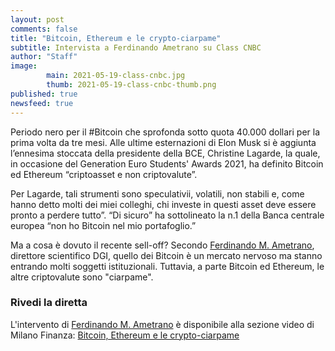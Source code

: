 ```yaml
---
layout: post
comments: false
title: "Bitcoin, Ethereum e le crypto-ciarpame"
subtitle: Intervista a Ferdinando Ametrano su Class CNBC
author: "Staff"
image:
        main: 2021-05-19-class-cnbc.jpg
        thumb: 2021-05-19-class-cnbc-thumb.png
published: true
newsfeed: true
---
```

 
Periodo nero per il #Bitcoin che sprofonda sotto quota 40.000 dollari per la prima volta da tre mesi. Alle ultime esternazioni di Elon Musk si è aggiunta l’ennesima stoccata della presidente della BCE, Christine Lagarde, la quale, in occasione del Generation Euro Students' Awards 2021, ha definito Bitcoin ed Ethereum “criptoasset e non criptovalute”.

Per Lagarde, tali strumenti sono speculativii, volatili, non stabili e, come hanno detto molti dei miei colleghi, chi investe in questi asset deve essere pronto a perdere tutto”. “Di sicuro” ha sottolineato la n.1 della Banca centrale europea “non ho Bitcoin nel mio portafoglio.”

Ma a cosa è dovuto il recente sell-off? Secondo [Ferdinando M. Ametrano](http://ametrano.net/), direttore scientifico DGI, quello dei Bitcoin è un mercato nervoso ma stanno entrando molti soggetti istituzionali. Tuttavia, a parte Bitcoin ed Ethereum, le altre criptovalute sono "ciarpame".

>
### Rivedi la diretta
>
L'intervento di [Ferdinando M. Ametrano](http://ametrano.net/) è disponibile alla sezione video di Milano Finanza: [Bitcoin, Ethereum e le crypto-ciarpame](https://video.milanofinanza.it/video/ametrano-bicocca-bitcoin-ethereum-e-le-crypto-ciarpame-ddtL6Y7mxDOW?jwsource=cl)

